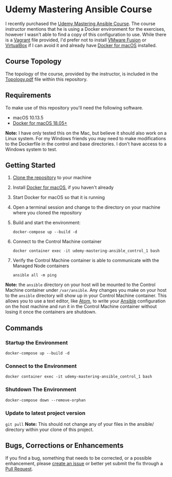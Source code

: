 # Udemy Mastering Ansible Course

I recently purchased the [Udemy Mastering Ansible Course](https://www.udemy.com/mastering-ansible/learn/v4/). The course instructor mentions that he is using a Docker environment for the exercises, however I wasn't able to find a copy of this configuration to use. While there is a [Vagrant](https://www.vagrantup.com) file provided, I'd prefer not to install [VMware Fusion](https://www.vmware.com/products/fusion.html) or [VirtualBox](https://www.virtualbox.org) if I can avoid it and already have [Docker for macOS](https://www.docker.com/docker-mac) installed.

## Course Topology

The topology of the course, provided by the instructor, is included in the [Topology.pdf](Topology.pdf) file within this repository.

## Requirements

To make use of this repository you'll need the following software.

- macOS 10.13.5
- [Docker for macOS 18.05+](https://www.docker.com/docker-mac)

**Note:** I have only tested this on the Mac, but believe it should also work on a Linux system. For my Windows friends you may need to make modifications to the Dockerfile in the control and base directories. I don't have access to a Windows system to test.

## Getting Started

1. [Clone the repository](https://help.github.com/articles/cloning-a-repository/) to your machine
2. Install [Docker for macOS](https://www.docker.com/docker-mac), if you haven't already
3. Start Docker for macOS so that it is running
4. Open a terminal session and change to the directory on your machine where you cloned the repository
5. Build and start the environment:

    `docker-compose up --build -d`

6. Connect to the Control Machine container

    `docker container exec -it udemy-mastering-ansible_control_1 bash`

7. Verify the Control Machine container is able to communicate with the Managed Node containers

    `ansible all -m ping`

**Note:** the `ansible` directory on your host will be mounted to the Control Machine container under `/var/ansible`. Any changes you make on your host to the `ansible` directory will show up in your Control Machine container. This allows you to use a text editor, like [Atom](https://atom.io), to write your [Ansible](https://www.ansible.com) configuration on the host machine and run it in the Control Machine container without losing it once the containers are shutdown.

## Commands

### Startup the Environment

`docker-compose up --build -d`

### Connect to the Environment

`docker container exec -it udemy-mastering-ansible_control_1 bash`

### Shutdown The Environment

`docker-compose down --remove-orphan`

### Update to latest project version

`git pull`
**Note:** This should not change any of your files in the ansible/ directory within your clone of this project.

## Bugs, Corrections or Enhancements

If you find a bug, something that needs to be corrected, or a possible enhancement, please [create an issue](https://help.github.com/articles/creating-an-issue/) or better yet submit the fix through a [Pull Request](https://help.github.com/articles/about-pull-requests/).
